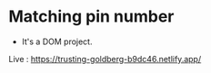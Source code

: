 # Matching pin number

* It's a DOM project. 

Live : https://trusting-goldberg-b9dc46.netlify.app/

